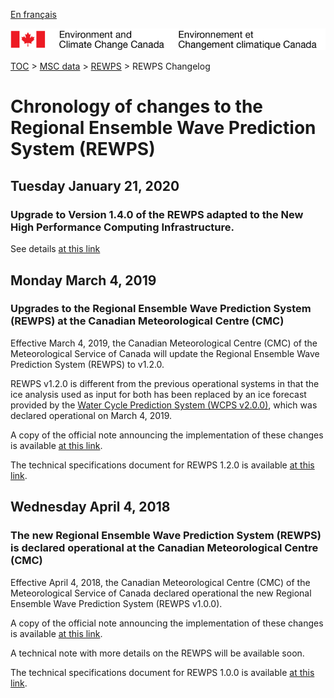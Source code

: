 [En français](changelog_rewps_fr.md)

![ECCC logo](../../img_eccc-logo.png)

[TOC](../../readme_en.md) > [MSC data](../readme_en.md) > [REWPS](readme_rewps_en.md) > REWPS Changelog

# Chronology of changes to the Regional Ensemble Wave Prediction System (REWPS)

## Tuesday January 21, 2020

### Upgrade to Version 1.4.0 of the REWPS adapted to the New High Performance Computing Infrastructure.

See details [at this link](../changelog_multisystems_en.md)

## Monday March 4, 2019

### Upgrades to the Regional Ensemble Wave Prediction System (REWPS) at the Canadian Meteorological Centre (CMC)

Effective March 4, 2019, the Canadian Meteorological Centre (CMC) of the Meteorological Service of Canada will update the Regional Ensemble Wave Prediction System (REWPS) to v1.2.0.

REWPS v1.2.0 is different from the previous operational systems in that the ice analysis used as input for both has been replaced by an ice forecast provided by the [Water Cycle Prediction System (WCPS v2.0.0)](/../nwp_wcps/changelog_wcps_en.md), which was declared operational on March 4, 2019.

A copy of the official note announcing the implementation of these changes is available [at this link](https://dd.meteo.gc.ca/doc/genots/2019/03/05/NOCN03_CWAO_051918___12705).

The technical specifications document for REWPS 1.2.0 is available [at this link](https://collaboration.cmc.ec.gc.ca/cmc/CMOI/product_guide/docs/tech_specifications/tech_specifications_REWPS_1.2.0_e.pdf).

## Wednesday April 4, 2018

### The new Regional Ensemble Wave Prediction System (REWPS) is declared operational at the Canadian Meteorological Centre (CMC)

Effective April 4, 2018, the Canadian Meteorological Centre (CMC) of the Meteorological Service of Canada declared operational the new Regional Ensemble Wave Prediction System (REWPS v1.0.0).

A copy of the official note announcing the implementation of these changes is available [at this link](https://dd.meteo.gc.ca/doc/genots/2018/04/03/NOCN03_CWAO_032022___00001).

A technical note with more details on the REWPS will be available soon.

The technical specifications document for REWPS 1.0.0 is available [at this link](https://collaboration.cmc.ec.gc.ca/cmc/CMOI/product_guide/docs/tech_specifications/tech_specifications_REWPS_1.0.0_e.pdf).